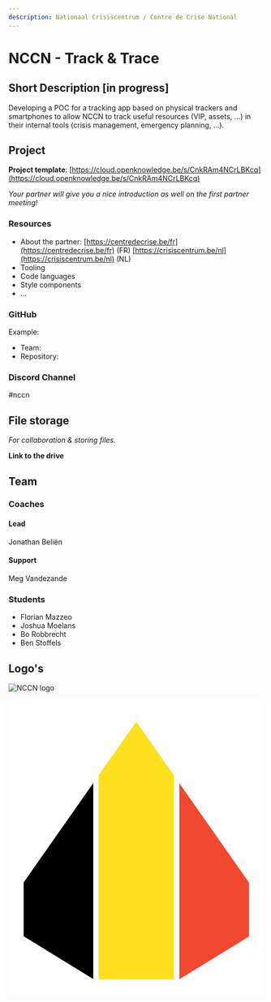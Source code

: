 ```yaml
---
description: Nationaal Crisiscentrum / Centre de Crise National
---
```


# NCCN - Track & Trace

## Short Description \[in progress]

Developing a POC for a tracking app based on physical trackers and smartphones to allow NCCN to track useful resources (VIP, assets, ...) in their internal tools (crisis management, emergency planning, ...).

## Project

**Project template**: [https://cloud.openknowledge.be/s/CnkRAm4NCrLBKcq](https://cloud.openknowledge.be/s/CnkRAm4NCrLBKcq)

_Your partner will give you a nice introduction as well on the first partner meeting!_

### Resources

* About the partner: [https://centredecrise.be/fr](https://centredecrise.be/fr) (FR) [https://crisiscentrum.be/nl](https://crisiscentrum.be/nl) (NL)
* Tooling
* Code languages
* Style components
* ...

### GitHub

Example:

* Team:&#x20;
* Repository:&#x20;

### **Discord Channel**

\#nccn

## File storage

_For collaboration & storing files._&#x20;

**Link to the drive**

## Team

### Coaches

#### Lead

Jonathan Beliën

#### Support

Meg Vandezande

### Students

* Florian Mazzeo
* Joshua Moelans
* Bo Robbrecht
* Ben Stoffels

## Logo's

![NCCN logo](../.gitbook/assets/Symbool\_kleur\_transparant.png)

![Paragon logo](<../.gitbook/assets/paragon-logo (1).svg>)

